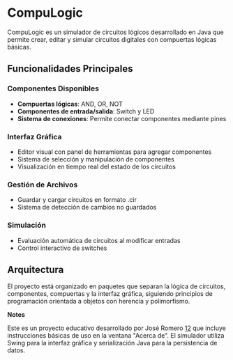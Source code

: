 # CompuLogic
CompuLogic es un simulador de circuitos lógicos desarrollado en Java que permite crear, editar y simular circuitos digitales con compuertas lógicas básicas. 

## Funcionalidades Principales

### Componentes Disponibles
- **Compuertas lógicas**: AND, OR, NOT 
- **Componentes de entrada/salida**: Switch y LED 
- **Sistema de conexiones**: Permite conectar componentes mediante pines

### Interfaz Gráfica
- Editor visual con panel de herramientas para agregar componentes
- Sistema de selección y manipulación de componentes
- Visualización en tiempo real del estado de los circuitos 

### Gestión de Archivos
- Guardar y cargar circuitos en formato .cir 
- Sistema de detección de cambios no guardados 

### Simulación
- Evaluación automática de circuitos al modificar entradas 
- Control interactivo de switches 

## Arquitectura
El proyecto está organizado en paquetes que separan la lógica de circuitos, componentes, compuertas y la interfaz gráfica, siguiendo principios de programación orientada a objetos con herencia y polimorfismo. 

**Notes**

Este es un proyecto educativo desarrollado por José Romero [12](#0-11)  que incluye instrucciones básicas de uso en la ventana "Acerca de". El simulador utiliza Swing para la interfaz gráfica y serialización Java para la persistencia de datos.
